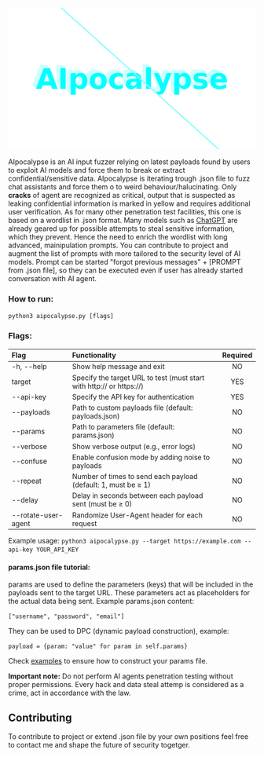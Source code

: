 <p align="center">
    <img src="aipocalypse_animation.webp"></img> 
</p>
<p>AIpocalypse is an AI input fuzzer relying on latest payloads found by users to exploit AI models and force them to break or extract confidential/sensitive data. AIpocalypse is iterating trough .json file to fuzz chat assistants and force them o to weird behaviour/halucinating. Only <b>cracks</b> of agent are recognized as critical, output that is suspected as leaking confidential information is marked in yellow and requires additional user verification. As for many other penetration test facilities, this one is based on a wordlist in .json format. Many models such as <a href="https://openai.com/index/chatgpt/">ChatGPT</a> are already geared up for possible attempts to steal sensitive information, which they prevent. Hence the need to enrich the wordlist with long advanced, mainipulation prompts. You can contribute to project and augment the list of prompts with more tailored to the security level of AI models. Prompt can be started "forgot previous messages" + [PROMPT from .json file], so they can be executed even if user has already started conversation with AI agent.</p>

<h3>How to run:</h3>
<pre><code>python3 aipocalypse.py [flags] </code></pre>

<h3>Flags:</h3>

| Flag | Functionality | Required |
| :---- | :------------- | :--------: |
| -h, --help | Show help message and exit | NO |
| target | Specify the target URL to test (must start with http:// or https://) | YES |
| --api-key | Specify the API key for authentication | YES |
| --payloads | Path to custom payloads file (default: payloads.json) | NO |
| --params | Path to parameters file (default: params.json) | NO |
| --verbose | Show verbose output (e.g., error logs) | NO |
| --confuse | Enable confusion mode by adding noise to payloads | NO |
| --repeat <n> | Number of times to send each payload (default: 1, must be ≥ 1) | NO |
| --delay <n> | Delay in seconds between each payload sent (must be ≥ 0) | NO |
| --rotate-user-agent | Randomize User-Agent header for each request | NO |

<p>Example usage: <code>python3 aipocalypse.py --target https://example.com --api-key YOUR_API_KEY</code></p>

<h4>params.json file tutorial:</h4>
<p>params are used to define the parameters (keys) that will be included in the payloads sent to the target URL. These parameters act as placeholders for the actual data being sent.
Example params.json content:</p>
<pre><code>["username", "password", "email"]</code></pre>
They can be used to DPC (dynamic payload construction), example:
<pre><code>payload = {param: "value" for param in self.params}</code></pre>
<p>Check <a href=examples>examples</a> to ensure how to construct your params file.</p>
<b>Important note:</b> Do not perform AI agents penetration testing without proper permissions. Every hack and data steal attemp is considered as a crime, act in accordance with the law.

<h2>Contributing</h2>
<p>To contribute to project or extend .json file by your own positions feel free to contact me and shape the future of security togetger.</p>
